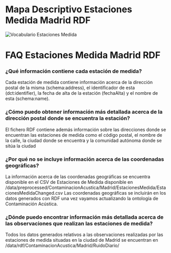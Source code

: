 # Mapa Descriptivo Estaciones Medida Madrid RDF
![Vocabulario Estaciones Medida](https://user-images.githubusercontent.com/43373725/111786367-01c84d00-88be-11eb-8610-f79bd441217c.png)

# FAQ Estaciones Medida Madrid RDF

### ¿Qué información contiene cada estación de medida?
Cada estación de medida contiene información acerca de la dirección postal de la misma (schema:address), el identificador de esta (dct:identifier), la fecha de alta de la estación (fechaAlta) y el nombre de esta (schema:name).

### ¿Cómo puedo obtener información más detallada acerca de la dirección postal donde se encuentra la estación?
El fichero RDF contiene además información sobre las direcciones donde se encuentran las estaciones de medida como el código postal, el nombre de la calle, la ciudad donde se encuentra y la comunidad autónoma donde se sitúa la ciudad 

### ¿Por qué no se incluye información acerca de las coordenadas geográficas?
La información acerca de las coordenadas geográficas se encuentra disponible en el CSV de Estaciones de Medida disponible en /data/preprocessed/ContaminacionAcustica/Madrid/EstacionesMedida/EstacionesMedidaChanged.csv
Las coordenadas geográficas se incluirán en los datos generados con RDF una vez vayamos actualizando la ontología de Contaminación Acústica.

### ¿Dónde puedo encontrar información más detallada acerca de las observaciones que realizan las estaciones de medida?
Todos los datos generados relativos a las observaciones realizadas por las estaciones de medida situadas en la ciudad de Madrid se encuentran en /data/rdf/ContaminacionAcustica/Madrid/RuidoDiario/

